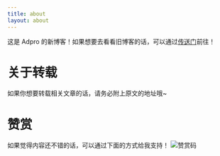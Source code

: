 ```yaml
---
title: about
layout: about
---
```


这是 Adpro 的新博客！如果想要去看看旧博客的话，可以通过[传送门](https://blog.gadpro.tk)前往！

# 关于转载

如果你想要转载相关文章的话，请务必附上原文的地址哦~



# 赞赏

如果觉得内容还不错的话，可以通过下面的方式给我支持！
![赞赏码](https://cdn.jsdelivr.net/gh/adproqwq/AdproImageHostingService@main/微信图片_20230104001356.jpg)